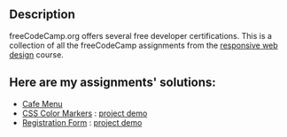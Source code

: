 ## Description
 freeCodeCamp.org offers several free developer certifications. This is a collection of all the freeCodeCamp assignments from the [responsive web design](https://www.freecodecamp.org/learn/2022/responsive-web-design/) course.


## Here are my assignments' solutions:

- [Cafe Menu](/Cafe%20Menu/) 
- [CSS Color Markers](/CSS%20Color%20Markers/) : [project demo](https://css-color-markers.priyam19.repl.co)
- [Registration Form](/Registration%20Form/images/) : [project demo](https://registration-form.priyam19.repl.co/)

